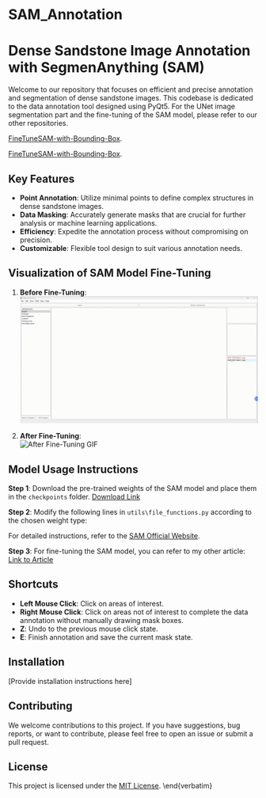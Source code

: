 # SAM_Annotation

# Dense Sandstone Image Annotation with SegmenAnything (SAM)

Welcome to our repository that focuses on efficient and precise annotation and segmentation of dense sandstone images. This codebase is dedicated to the data annotation tool designed using PyQt5. For the UNet image segmentation part and the fine-tuning of the SAM model, please refer to our other repositories.

[FineTuneSAM-with-Bounding-Box](https://github.com/wudi-ldd/FineTuneSAM-with-Bounding-Box).

[FineTuneSAM-with-Bounding-Box](https://github.com/wudi-ldd/FineTuneSAM-with-Bounding-Box).

## Key Features

- **Point Annotation**: Utilize minimal points to define complex structures in dense sandstone images.
- **Data Masking**: Accurately generate masks that are crucial for further analysis or machine learning applications.
- **Efficiency**: Expedite the annotation process without compromising on precision.
- **Customizable**: Flexible tool design to suit various annotation needs.

## Visualization of SAM Model Fine-Tuning

1. **Before Fine-Tuning**:  
   ![Before Fine-Tuning GIF](Demonstration/1.gif)  

2. **After Fine-Tuning**:  
   ![After Fine-Tuning GIF](Demonstration/2.gif)  

## Model Usage Instructions

**Step 1**: Download the pre-trained weights of the SAM model and place them in the `checkpoints` folder. [Download Link](https://github.com/facebookresearch/segment-anything)

**Step 2**: Modify the following lines in `utils\file_functions.py` according to the chosen weight type:

For detailed instructions, refer to the [SAM Official Website](link_to_sam_official_website).

**Step 3**: For fine-tuning the SAM model, you can refer to my other article: [Link to Article](link_to_article)

## Shortcuts

- **Left Mouse Click**: Click on areas of interest.
- **Right Mouse Click**: Click on areas not of interest to complete the data annotation without manually drawing mask boxes.
- **Z**: Undo to the previous mouse click state.
- **E**: Finish annotation and save the current mask state.

## Installation

[Provide installation instructions here]

## Contributing

We welcome contributions to this project. If you have suggestions, bug reports, or want to contribute, please feel free to open an issue or submit a pull request.

## License

This project is licensed under the [MIT License](LICENSE).
\end{verbatim}


